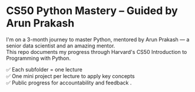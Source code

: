 # CS50 Python Mastery – Guided by Arun Prakash

I'm on a 3-month journey to master Python, mentored by Arun Prakash — a senior data scientist and an amazing mentor.  
This repo documents my progress through Harvard's CS50 Introduction to Programming with Python.

✅ Each subfolder = one lecture  
✅ One mini project per lecture to apply key concepts  
✅ Public progress for accountability and feedback  .
